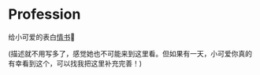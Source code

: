 # Profession

给小可爱的表白[情书](https://unicorn-hyh.github.io/)💌

(描述就不用写多了，感觉她也不可能来到这里看。但如果有一天，小可爱你真的有幸看到这个，可以找我把这里补充完善！)
